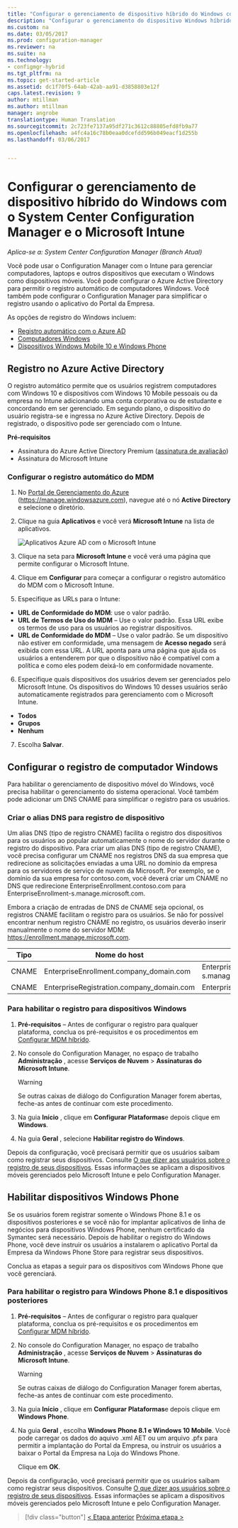 ```yaml
---
title: "Configurar o gerenciamento de dispositivo híbrido do Windows com o System Center Configuration Manager e o Microsoft Intune | Microsoft Docs"
description: "Configurar o gerenciamento do dispositivo Windows híbrido com o System Center Configuration Manager e o Microsoft Intune."
ms.custom: na
ms.date: 03/05/2017
ms.prod: configuration-manager
ms.reviewer: na
ms.suite: na
ms.technology:
- configmgr-hybrid
ms.tgt_pltfrm: na
ms.topic: get-started-article
ms.assetid: dc1f70f5-64ab-42ab-aa91-d3858803e12f
caps.latest.revision: 9
author: mtillman
ms.author: mtillman
manager: angrobe
translationtype: Human Translation
ms.sourcegitcommit: 2c723fe7137a95df271c3612c88805efd8fb9a77
ms.openlocfilehash: a4fc4a16c78b0eaa0dcefdd596b049eacf1d255b
ms.lasthandoff: 03/06/2017


---
```

# <a name="set-up-windows-hybrid-device-management-with-system-center-configuration-manager-and-microsoft-intune"></a>Configurar o gerenciamento de dispositivo híbrido do Windows com o System Center Configuration Manager e o Microsoft Intune

*Aplica-se a: System Center Configuration Manager (Branch Atual)*

Você pode usar o Configuration Manager com o Intune para gerenciar computadores, laptops e outros dispositivos que executam o Windows como dispositivos móveis. Você pode configurar o Azure Active Directory para permitir o registro automático de computadores Windows. Você também pode configurar o Configuration Manager para simplificar o registro usando o aplicativo do Portal da Empresa.


As opções de registro do Windows incluem:

- [Registro automático com o Azure AD](#azure-active-directory-enrollment)
- [Computadores Windows](#configure-windows-pc-enrollment)
- [Dispositivos Windows Mobile 10 e Windows Phone](#enable-windows-phone-devices)

## <a name="azure-active-directory-enrollment"></a>Registro no Azure Active Directory

O registro automático permite que os usuários registrem computadores com Windows 10 e dispositivos com Windows 10 Mobile pessoais ou da empresa no Intune adicionando uma conta corporativa ou de estudante e concordando em ser gerenciado. Em segundo plano, o dispositivo do usuário registra-se e ingressa no Azure Active Directory. Depois de registrado, o dispositivo pode ser gerenciado com o Intune.

**Pré-requisitos**
- Assinatura do Azure Active Directory Premium ([assinatura de avaliação](http://go.microsoft.com/fwlink/?LinkID=816845))
- Assinatura do Microsoft Intune


### <a name="configure-automatic-mdm-enrollment"></a>Configurar o registro automático do MDM

1. No [Portal de Gerenciamento do Azure](https://manage.windowsazure.com) (https://manage.windowsazure.com), navegue até o nó **Active Directory** e selecione o diretório.

2. Clique na guia **Aplicativos** e você verá **Microsoft Intune** na lista de aplicativos.

    ![Aplicativos Azure AD com o Microsoft Intune](../media/aad-intune-app.png)

3. Clique na seta para **Microsoft Intune** e você verá uma página que permite configurar o Microsoft Intune.

4. Clique em **Configurar** para começar a configurar o registro automático do MDM com o Microsoft Intune.

5. Especifique as URLs para o Intune:

  - **URL de Conformidade do MDM**: use o valor padrão.
  - **URL de Termos de Uso do MDM** – Use o valor padrão. Essa URL exibe os termos de uso para os usuários ao registrar dispositivos.
  - **URL de Conformidade do MDM** – Use o valor padrão. Se um dispositivo não estiver em conformidade, uma mensagem de **Acesso negado** será exibida com essa URL. A URL aponta para uma página que ajuda os usuários a entenderem por que o dispositivo não é compatível com a política e como eles podem deixá-lo em conformidade novamente.

6.  Especifique quais dispositivos dos usuários devem ser gerenciados pelo Microsoft Intune. Os dispositivos do Windows 10 desses usuários serão automaticamente registrados para gerenciamento com o Microsoft Intune.

  - **Todos**
  - **Grupos**
  - **Nenhum**

7. Escolha **Salvar**.

## <a name="configure-windows-pc-enrollment"></a>Configurar o registro de computador Windows
 Para habilitar o gerenciamento de dispositivo móvel do Windows, você precisa habilitar o gerenciamento do sistema operacional.  Você também pode adicionar um DNS CNAME para simplificar o registro para os usuários.

### <a name="create-dns-alias-for-device-enrollment"></a>Criar o alias DNS para registro de dispositivo  
 Um alias DNS (tipo de registro CNAME) facilita o registro dos dispositivos para os usuários ao popular automaticamente o nome do servidor durante o registro do dispositivo. Para criar um alias DNS (tipo de registro CNAME), você precisa configurar um CNAME nos registros DNS da sua empresa que redirecione as solicitações enviadas a uma URL no domínio da empresa para os servidores de serviço de nuvem da Microsoft.  Por exemplo, se o domínio da sua empresa for contoso.com, você deverá criar um CNAME no DNS que redirecione EnterpriseEnrollment.contoso.com para EnterpriseEnrollment-s.manage.microsoft.com.  

 Embora a criação de entradas de DNS de CNAME seja opcional, os registros CNAME facilitam o registro para os usuários. Se não for possível encontrar nenhum registro CNAME no registro, os usuários deverão inserir manualmente o nome do servidor MDM: https://enrollment.manage.microsoft.com.

|Tipo|Nome do host|Aponta para|  
|----------|---------------|---------------|  
|CNAME|EnterpriseEnrollment.company_domain.com|EnterpriseEnrollment-s.manage.microsoft.com|  
|CNAME|EnterpriseRegistration.company_domain.com|EnterpriseRegistration.windows.net|  
### <a name="to-enable-enrollment-for-windows-devices"></a>Para habilitar o registro para dispositivos Windows  

1.  **Pré-requisitos** – Antes de configurar o registro para qualquer plataforma, conclua os pré-requisitos e os procedimentos em [Configurar MDM híbrido](setup-hybrid-mdm.md).  

2.  No console do Configuration Manager, no espaço de trabalho **Administração** , acesse **Serviços de Nuvem** > **Assinaturas do Microsoft Intune**.  

    > [!WARNING]  
    >  Se outras caixas de diálogo do Configuration Manager forem abertas, feche-as antes de continuar com este procedimento.  

3.  Na guia **Início** , clique em **Configurar Plataformas**e depois clique em **Windows**.  

4.  Na guia **Geral** , selecione **Habilitar registro do Windows**.  

 Depois da configuração, você precisará permitir que os usuários saibam como registrar seus dispositivos. Consulte [O que dizer aos usuários sobre o registro de seus dispositivos](https://docs.microsoft.com/intune/deploy-use/what-to-tell-your-end-users-about-using-microsoft-intune). Essas informações se aplicam a dispositivos móveis gerenciados pelo Microsoft Intune e pelo Configuration Manager.

## <a name="enable-windows-phone-devices"></a>Habilitar dispositivos Windows Phone  
  Se os usuários forem registrar somente o Windows Phone 8.1 e os dispositivos posteriores e se você não for implantar aplicativos de linha de negócios para dispositivos Windows Phone, nenhum certificado da Symantec será necessário. Depois de habilitar o registro do Windows Phone, você deve instruir os usuários a instalarem o aplicativo Portal da Empresa da Windows Phone Store para registrar seus dispositivos.  

  Conclua as etapas a seguir para os dispositivos com Windows Phone que você gerenciará.  

### <a name="to-enable-enrollment-for-windows-phone-81-and-later-devices"></a>Para habilitar o registro para Windows Phone 8.1 e dispositivos posteriores  

 1.  **Pré-requisitos** – Antes de configurar o registro para qualquer plataforma, conclua os pré-requisitos e os procedimentos em [Configurar MDM híbrido](setup-hybrid-mdm.md).  

 2.  No console do Configuration Manager, no espaço de trabalho **Administração** , acesse **Serviços de Nuvem** > **Assinaturas do Microsoft Intune**.  

     > [!WARNING]  
     >  Se outras caixas de diálogo do Configuration Manager forem abertas, feche-as antes de continuar com este procedimento.  

 3.  Na guia **Início** , clique em **Configurar Plataformas**e depois clique em **Windows Phone**.  

 4.  Na guia **Geral** , escolha  **Windows Phone 8.1 e Windows 10 Mobile**. Você pode carregar os dados do aquivo .xml AET ou um arquivo .pfx para permitir a implantação do Portal da Empresa, ou instruir os usuários a baixar o Portal da Empresa na Loja do Windows Phone.  

      Clique em **OK**.  

  Depois da configuração, você precisará permitir que os usuários saibam como registrar seus dispositivos. Consulte [O que dizer aos usuários sobre o registro de seus dispositivos](https://docs.microsoft.com/intune/deploy-use/what-to-tell-your-end-users-about-using-microsoft-intune). Essas informações se aplicam a dispositivos móveis gerenciados pelo Microsoft Intune e pelo Configuration Manager.  

  > [!div class="button"]
  [< Etapa anterior](create-service-connection-point.md)  [Próxima etapa >](set-up-additional-management.md)

